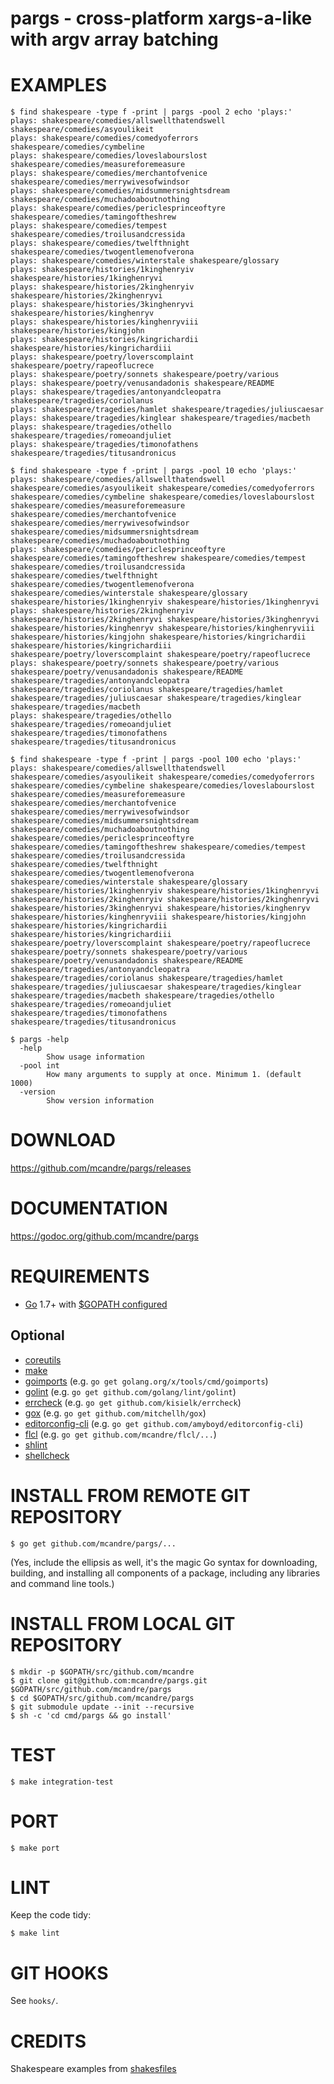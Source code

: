 # pargs - cross-platform xargs-a-like with argv array batching

# EXAMPLES

```
$ find shakespeare -type f -print | pargs -pool 2 echo 'plays:'
plays: shakespeare/comedies/allswellthatendswell shakespeare/comedies/asyoulikeit
plays: shakespeare/comedies/comedyoferrors shakespeare/comedies/cymbeline
plays: shakespeare/comedies/loveslabourslost shakespeare/comedies/measureforemeasure
plays: shakespeare/comedies/merchantofvenice shakespeare/comedies/merrywivesofwindsor
plays: shakespeare/comedies/midsummersnightsdream shakespeare/comedies/muchadoaboutnothing
plays: shakespeare/comedies/periclesprinceoftyre shakespeare/comedies/tamingoftheshrew
plays: shakespeare/comedies/tempest shakespeare/comedies/troilusandcressida
plays: shakespeare/comedies/twelfthnight shakespeare/comedies/twogentlemenofverona
plays: shakespeare/comedies/winterstale shakespeare/glossary
plays: shakespeare/histories/1kinghenryiv shakespeare/histories/1kinghenryvi
plays: shakespeare/histories/2kinghenryiv shakespeare/histories/2kinghenryvi
plays: shakespeare/histories/3kinghenryvi shakespeare/histories/kinghenryv
plays: shakespeare/histories/kinghenryviii shakespeare/histories/kingjohn
plays: shakespeare/histories/kingrichardii shakespeare/histories/kingrichardiii
plays: shakespeare/poetry/loverscomplaint shakespeare/poetry/rapeoflucrece
plays: shakespeare/poetry/sonnets shakespeare/poetry/various
plays: shakespeare/poetry/venusandadonis shakespeare/README
plays: shakespeare/tragedies/antonyandcleopatra shakespeare/tragedies/coriolanus
plays: shakespeare/tragedies/hamlet shakespeare/tragedies/juliuscaesar
plays: shakespeare/tragedies/kinglear shakespeare/tragedies/macbeth
plays: shakespeare/tragedies/othello shakespeare/tragedies/romeoandjuliet
plays: shakespeare/tragedies/timonofathens shakespeare/tragedies/titusandronicus

$ find shakespeare -type f -print | pargs -pool 10 echo 'plays:'
plays: shakespeare/comedies/allswellthatendswell shakespeare/comedies/asyoulikeit shakespeare/comedies/comedyoferrors shakespeare/comedies/cymbeline shakespeare/comedies/loveslabourslost shakespeare/comedies/measureforemeasure shakespeare/comedies/merchantofvenice shakespeare/comedies/merrywivesofwindsor shakespeare/comedies/midsummersnightsdream shakespeare/comedies/muchadoaboutnothing
plays: shakespeare/comedies/periclesprinceoftyre shakespeare/comedies/tamingoftheshrew shakespeare/comedies/tempest shakespeare/comedies/troilusandcressida shakespeare/comedies/twelfthnight shakespeare/comedies/twogentlemenofverona shakespeare/comedies/winterstale shakespeare/glossary shakespeare/histories/1kinghenryiv shakespeare/histories/1kinghenryvi
plays: shakespeare/histories/2kinghenryiv shakespeare/histories/2kinghenryvi shakespeare/histories/3kinghenryvi shakespeare/histories/kinghenryv shakespeare/histories/kinghenryviii shakespeare/histories/kingjohn shakespeare/histories/kingrichardii shakespeare/histories/kingrichardiii shakespeare/poetry/loverscomplaint shakespeare/poetry/rapeoflucrece
plays: shakespeare/poetry/sonnets shakespeare/poetry/various shakespeare/poetry/venusandadonis shakespeare/README shakespeare/tragedies/antonyandcleopatra shakespeare/tragedies/coriolanus shakespeare/tragedies/hamlet shakespeare/tragedies/juliuscaesar shakespeare/tragedies/kinglear shakespeare/tragedies/macbeth
plays: shakespeare/tragedies/othello shakespeare/tragedies/romeoandjuliet shakespeare/tragedies/timonofathens shakespeare/tragedies/titusandronicus

$ find shakespeare -type f -print | pargs -pool 100 echo 'plays:'
plays: shakespeare/comedies/allswellthatendswell shakespeare/comedies/asyoulikeit shakespeare/comedies/comedyoferrors shakespeare/comedies/cymbeline shakespeare/comedies/loveslabourslost shakespeare/comedies/measureforemeasure shakespeare/comedies/merchantofvenice shakespeare/comedies/merrywivesofwindsor shakespeare/comedies/midsummersnightsdream shakespeare/comedies/muchadoaboutnothing shakespeare/comedies/periclesprinceoftyre shakespeare/comedies/tamingoftheshrew shakespeare/comedies/tempest shakespeare/comedies/troilusandcressida shakespeare/comedies/twelfthnight shakespeare/comedies/twogentlemenofverona shakespeare/comedies/winterstale shakespeare/glossary shakespeare/histories/1kinghenryiv shakespeare/histories/1kinghenryvi shakespeare/histories/2kinghenryiv shakespeare/histories/2kinghenryvi shakespeare/histories/3kinghenryvi shakespeare/histories/kinghenryv shakespeare/histories/kinghenryviii shakespeare/histories/kingjohn shakespeare/histories/kingrichardii shakespeare/histories/kingrichardiii shakespeare/poetry/loverscomplaint shakespeare/poetry/rapeoflucrece shakespeare/poetry/sonnets shakespeare/poetry/various shakespeare/poetry/venusandadonis shakespeare/README shakespeare/tragedies/antonyandcleopatra shakespeare/tragedies/coriolanus shakespeare/tragedies/hamlet shakespeare/tragedies/juliuscaesar shakespeare/tragedies/kinglear shakespeare/tragedies/macbeth shakespeare/tragedies/othello shakespeare/tragedies/romeoandjuliet shakespeare/tragedies/timonofathens shakespeare/tragedies/titusandronicus

$ pargs -help
  -help
        Show usage information
  -pool int
        How many arguments to supply at once. Minimum 1. (default 1000)
  -version
        Show version information
```

# DOWNLOAD

https://github.com/mcandre/pargs/releases

# DOCUMENTATION

https://godoc.org/github.com/mcandre/pargs

# REQUIREMENTS

* [Go](https://golang.org) 1.7+ with [$GOPATH configured](https://gist.github.com/mcandre/ef73fb77a825bd153b7836ddbd9a6ddc)

## Optional

* [coreutils](https://www.gnu.org/software/coreutils/coreutils.html)
* [make](https://www.gnu.org/software/make/)
* [goimports](https://godoc.org/golang.org/x/tools/cmd/goimports) (e.g. `go get golang.org/x/tools/cmd/goimports`)
* [golint](https://github.com/golang/lint) (e.g. `go get github.com/golang/lint/golint`)
* [errcheck](https://github.com/kisielk/errcheck) (e.g. `go get github.com/kisielk/errcheck`)
* [gox](https://github.com/mitchellh/gox) (e.g. `go get github.com/mitchellh/gox`)
* [editorconfig-cli](https://github.com/amyboyd/editorconfig-cli) (e.g. `go get github.com/amyboyd/editorconfig-cli`)
* [flcl](https://github.com/mcandre/flcl) (e.g. `go get github.com/mcandre/flcl/...`)
* [shlint](https://rubygems.org/gems/shlint)
* [shellcheck](http://hackage.haskell.org/package/ShellCheck)

# INSTALL FROM REMOTE GIT REPOSITORY

```
$ go get github.com/mcandre/pargs/...
```

(Yes, include the ellipsis as well, it's the magic Go syntax for downloading, building, and installing all components of a package, including any libraries and command line tools.)

# INSTALL FROM LOCAL GIT REPOSITORY

```
$ mkdir -p $GOPATH/src/github.com/mcandre
$ git clone git@github.com:mcandre/pargs.git $GOPATH/src/github.com/mcandre/pargs
$ cd $GOPATH/src/github.com/mcandre/pargs
$ git submodule update --init --recursive
$ sh -c 'cd cmd/pargs && go install'
```

# TEST

```
$ make integration-test
```

# PORT

```
$ make port
```

# LINT

Keep the code tidy:

```
$ make lint
```

# GIT HOOKS

See `hooks/`.

# CREDITS

Shakespeare examples from [shakesfiles](http://www.compciv.org/practicum/shakefiles/b-downloading-the-shakespeare-zip/)
